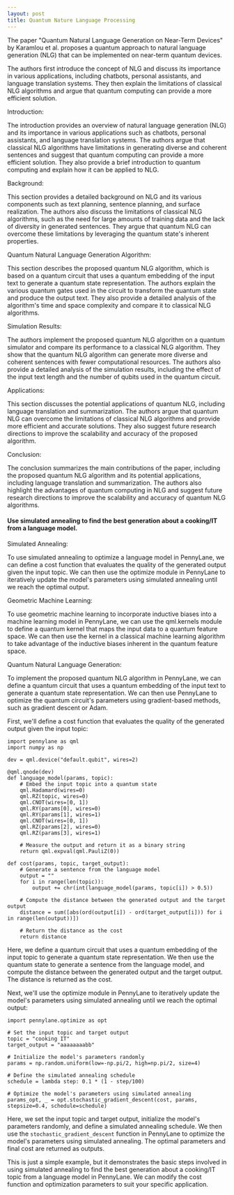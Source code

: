 ```yaml
---
layout: post
title: Quantum Nature Language Processing
---
```


The paper "Quantum Natural Language Generation on Near-Term Devices" by Karamlou et al. proposes a quantum approach to natural language generation (NLG) that can be implemented on near-term quantum devices.

The authors first introduce the concept of NLG and discuss its importance in various applications, including chatbots, personal assistants, and language translation systems. They then explain the limitations of classical NLG algorithms and argue that quantum computing can provide a more efficient solution.

Introduction:

The introduction provides an overview of natural language generation (NLG) and its importance in various applications such as chatbots, personal assistants, and language translation systems. The authors argue that classical NLG algorithms have limitations in generating diverse and coherent sentences and suggest that quantum computing can provide a more efficient solution. They also provide a brief introduction to quantum computing and explain how it can be applied to NLG.

Background:

This section provides a detailed background on NLG and its various components such as text planning, sentence planning, and surface realization. The authors also discuss the limitations of classical NLG algorithms, such as the need for large amounts of training data and the lack of diversity in generated sentences. They argue that quantum NLG can overcome these limitations by leveraging the quantum state's inherent properties.

Quantum Natural Language Generation Algorithm:

This section describes the proposed quantum NLG algorithm, which is based on a quantum circuit that uses a quantum embedding of the input text to generate a quantum state representation. The authors explain the various quantum gates used in the circuit to transform the quantum state and produce the output text. They also provide a detailed analysis of the algorithm's time and space complexity and compare it to classical NLG algorithms.


Simulation Results:

The authors implement the proposed quantum NLG algorithm on a quantum simulator and compare its performance to a classical NLG algorithm. They show that the quantum NLG algorithm can generate more diverse and coherent sentences with fewer computational resources. The authors also provide a detailed analysis of the simulation results, including the effect of the input text length and the number of qubits used in the quantum circuit.


Applications:

This section discusses the potential applications of quantum NLG, including language translation and summarization. The authors argue that quantum NLG can overcome the limitations of classical NLG algorithms and provide more efficient and accurate solutions. They also suggest future research directions to improve the scalability and accuracy of the proposed algorithm.


Conclusion:

The conclusion summarizes the main contributions of the paper, including the proposed quantum NLG algorithm and its potential applications, including language translation and summarization. The authors also highlight the advantages of quantum computing in NLG and suggest future research directions to improve the scalability and accuracy of quantum NLG algorithms.

#### Use simulated annealing to find the best generation about a cooking/IT from a language model.

Simulated Annealing:

To use simulated annealing to optimize a language model in PennyLane, we can define a cost function that evaluates the quality of the generated output given the input topic. We can then use the optimize module in PennyLane to iteratively update the model's parameters using simulated annealing until we reach the optimal output.


Geometric Machine Learning:

To use geometric machine learning to incorporate inductive biases into a machine learning model in PennyLane, we can use the qml.kernels module to define a quantum kernel that maps the input data to a quantum feature space. We can then use the kernel in a classical machine learning algorithm to take advantage of the inductive biases inherent in the quantum feature space.


Quantum Natural Language Generation:

To implement the proposed quantum NLG algorithm in PennyLane, we can define a quantum circuit that uses a quantum embedding of the input text to generate a quantum state representation. We can then use PennyLane to optimize the quantum circuit's parameters using gradient-based methods, such as gradient descent or Adam.

First, we'll define a cost function that evaluates the quality of the generated output given the input topic:

```  
import pennylane as qml
import numpy as np

dev = qml.device("default.qubit", wires=2)

@qml.qnode(dev)
def language_model(params, topic):
    # Embed the input topic into a quantum state
    qml.Hadamard(wires=0)
    qml.RZ(topic, wires=0)
    qml.CNOT(wires=[0, 1])
    qml.RY(params[0], wires=0)
    qml.RY(params[1], wires=1)
    qml.CNOT(wires=[0, 1])
    qml.RZ(params[2], wires=0)
    qml.RZ(params[3], wires=1)

    # Measure the output and return it as a binary string
    return qml.expval(qml.PauliZ(0))

def cost(params, topic, target_output):
    # Generate a sentence from the language model
    output = ""
    for i in range(len(topic)):
        output += chr(int(language_model(params, topic[i]) > 0.5))

    # Compute the distance between the generated output and the target output
    distance = sum([abs(ord(output[i]) - ord(target_output[i])) for i in range(len(output))])

    # Return the distance as the cost
    return distance
```

Here, we define a quantum circuit that uses a quantum embedding of the input topic to generate a quantum state representation. We then use the quantum state to generate a sentence from the language model, and compute the distance between the generated output and the target output. The distance is returned as the cost.

Next, we'll use the optimize module in PennyLane to iteratively update the model's parameters using simulated annealing until we reach the optimal output:

```
import pennylane.optimize as opt

# Set the input topic and target output
topic = "cooking IT"
target_output = "aaaaaaaabb"

# Initialize the model's parameters randomly
params = np.random.uniform(low=-np.pi/2, high=np.pi/2, size=4)

# Define the simulated annealing schedule
schedule = lambda step: 0.1 * (1 - step/100)

# Optimize the model's parameters using simulated annealing
params_opt, _ = opt.stochastic_gradient_descent(cost, params, stepsize=0.4, schedule=schedule)
```

Here, we set the input topic and target output, initialize the model's parameters randomly, and define a simulated annealing schedule. We then use the `stochastic_gradient_descent` function in PennyLane to optimize the model's parameters using simulated annealing. The optimal parameters and final cost are returned as outputs.

This is just a simple example, but it demonstrates the basic steps involved in using simulated annealing to find the best generation about a cooking/IT topic from a language model in PennyLane. We can modify the cost function and optimization parameters to suit your specific application.
